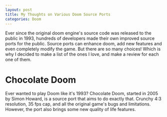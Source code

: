 ```yaml
---
layout: post
title: My Thoughts on Various Doom Source Ports
categories: Doom
---
```

Ever since the original doom engine's source code was released to the public in 1993, hundreds of developers made their own improved source ports for the public. Source ports can enhance doom, add new features and even completely modify the game. But there are so many choices! Which is why I decided to make a list of the ones I love, and make a review for each one of them.

# Chocolate Doom
Ever wanted to play Doom like it's 1993? Chocolate Doom, started in 2005 by Simon Howard, is a source port that aims to do exactly that. Crunchy 4:3 resolution, 35 fps cap, and all the original game's bugs and limitations. However, the port also brings some new quality of life features. 
<!--stackedit_data:
eyJoaXN0b3J5IjpbMTcyNzU2NDM4OSwtMzk2MDM3MDI0LDg3Mz
Y5MDIzOCwtMTQxOTk3MzUwMiwyMDU3MTk1NjAsLTkyNzkyODY4
MiwxOTUxNjUzNDgyLDk1NDQ0MDk3MF19
-->